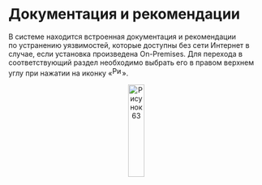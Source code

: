 # Документация и рекомендации

  <p>В системе находится встроенная документация и рекомендации по устранению уязвимостей, которые доступны без сети Интернет в случае, если установка произведена On-Premises. Для перехода в соответствующий раздел необходимо выбрать его в правом верхнем углу при нажатии на иконку «<img alt="Рисунок 64" height="17.9" src="../assets/images/UG_files/image116.png" width="19.3" />».</p>
  <p class="a5" style="text-align: center"><img alt="Рисунок 63" height="182" src="../assets/images/UG_files/image117.png" width="25%" /></p>
  <p class="a5" style="text-align: center"> </p>
